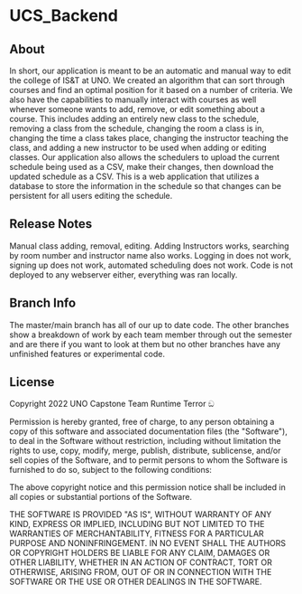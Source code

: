 # UCS_Backend
## About

In short, our application is meant to be an automatic and manual way to edit the college of IS&T at UNO. We created an algorithm that can sort through courses and find an optimal position for it based on a number of criteria. We also have the capabilities to manually interact with courses as well whenever someone wants to add, remove, or edit something about a course. This includes adding an entirely new class to the schedule, removing a class from the schedule, changing the room a class is in, changing the time a class takes place, changing the instructor teaching the class, and adding a new instructor to be used when adding or editing classes. Our application also allows the schedulers to upload the current schedule being used as a CSV, make their changes, then download the updated schedule as a CSV. This is a web application that utilizes a database to store the information in the schedule so that changes can be persistent for all users editing the schedule.

## Release Notes

Manual class adding, removal, editing. Adding Instructors works, searching by room number and instructor name also works. Logging in does not work, signing up does not work, automated scheduling does not work. Code is not deployed to any webserver either, everything was ran locally.

## Branch Info

The master/main branch has all of our up to date code. The other branches show a breakdown of work by each team member through out the semester and are there if you want to look at them but no other branches have any unfinished features or experimental code.

## License

Copyright 2022 UNO Capstone Team Runtime Terror ඞ

Permission is hereby granted, free of charge, to any person obtaining a copy of this software and associated documentation files (the "Software"), to deal in the Software without restriction, including without limitation the rights to use, copy, modify, merge, publish, distribute, sublicense, and/or sell copies of the Software, and to permit persons to whom the Software is furnished to do so, subject to the following conditions:

The above copyright notice and this permission notice shall be included in all copies or substantial portions of the Software.

THE SOFTWARE IS PROVIDED "AS IS", WITHOUT WARRANTY OF ANY KIND, EXPRESS OR IMPLIED, INCLUDING BUT NOT LIMITED TO THE WARRANTIES OF MERCHANTABILITY, FITNESS FOR A PARTICULAR PURPOSE AND NONINFRINGEMENT. IN NO EVENT SHALL THE AUTHORS OR COPYRIGHT HOLDERS BE LIABLE FOR ANY CLAIM, DAMAGES OR OTHER LIABILITY, WHETHER IN AN ACTION OF CONTRACT, TORT OR OTHERWISE, ARISING FROM, OUT OF OR IN CONNECTION WITH THE SOFTWARE OR THE USE OR OTHER DEALINGS IN THE SOFTWARE.
